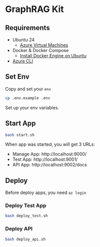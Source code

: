 # GraphRAG Kit

## Requirements

- Ubuntu 24
    - [Azure Virtual Machines](https://portal.azure.com/#browse/Microsoft.Compute%2FVirtualMachines)
- Docker & Docker Compose
    - [Install Docker Engine on Ubuntu](https://docs.docker.com/engine/install/ubuntu/)
- [Azure CLI](https://learn.microsoft.com/en-us/cli/azure/install-azure-cli)

## Set Env

Copy and set your `env`

```bash
cp .env.example .env
```

Set up your env variables.

## Start App

```bash
bash start.sh
```

When app was started, you will get 3 URLs:

- Manage App: http://localhost:9000/
- Test App: http://localhost:9001/
- API App: http://localhost:9002/docs


## Deploy

Before deploy apps, you need `az login`

### Deploy Test App

```bash
bash deploy_test.sh
```

### Deploy API

```bash
bash deploy_api.sh
```
